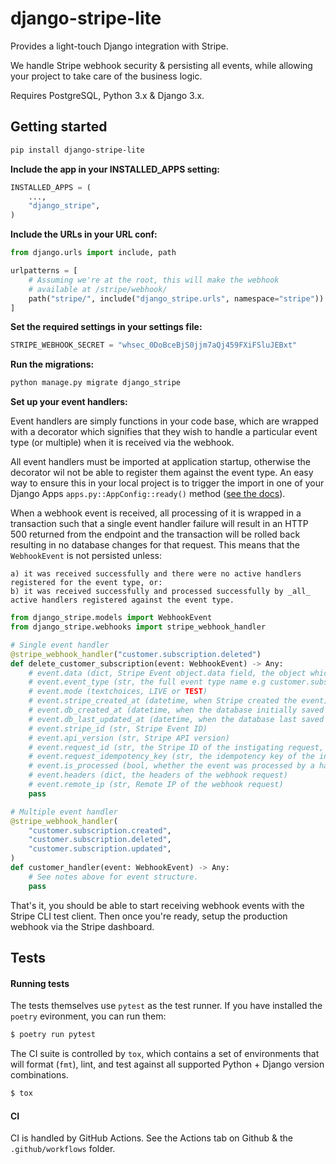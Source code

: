 # django-stripe-lite

Provides a light-touch Django integration with Stripe.

We handle Stripe webhook security & persisting all events, while allowing your project to take care
of the business logic.

Requires PostgreSQL, Python 3.x & Django 3.x.

## Getting started

```bash
pip install django-stripe-lite
```

**Include the app in your INSTALLED_APPS setting:**

```python
INSTALLED_APPS = (
    ...,
    "django_stripe",
)
```

**Include the URLs in your URL conf:**

```python
from django.urls import include, path

urlpatterns = [
    # Assuming we're at the root, this will make the webhook
    # available at /stripe/webhook/
    path("stripe/", include("django_stripe.urls", namespace="stripe"))
]
```

**Set the required settings in your settings file:**

```python
STRIPE_WEBHOOK_SECRET = "whsec_0DoBceBjS0jjm7aQj459FXiFSluJEBxt"
```

**Run the migrations:**

```bash
python manage.py migrate django_stripe
```

**Set up your event handlers:**

Event handlers are simply functions in your code base, which are wrapped with a decorator which
signifies that they wish to handle a particular event type (or multiple) when it is received via the
webhook.

All event handlers must be imported at application startup, otherwise the decorator wil not be able
to register them against the event type. An easy way to ensure this in your local project is to
trigger the import in one of your Django Apps `apps.py::AppConfig::ready()` method
([see the docs](https://docs.djangoproject.com/en/3.0/ref/applications/#django.apps.AppConfig.ready)).

When a webhook event is received, all processing of it is wrapped in a transaction such that a
single event handler failure will result in an HTTP 500 returned from the endpoint and the
transaction will be rolled back resulting in no database changes for that request. This means that
the `WebhookEvent` is not persisted unless:

    a) it was received successfully and there were no active handlers registered for the event type, or:
    b) it was received successfully and processed successfully by _all_ active handlers registered against the event type.

```python
from django_stripe.models import WebhookEvent
from django_stripe.webhooks import stripe_webhook_handler

# Single event handler
@stripe_webhook_handler("customer.subscription.deleted")
def delete_customer_subscription(event: WebhookEvent) -> Any:
    # event.data (dict, Stripe Event object.data field, the object which triggered the webhook event)
    # event.event_type (str, the full event type name e.g customer.subscription.deleted)
    # event.mode (textchoices, LIVE or TEST)
    # event.stripe_created_at (datetime, when Stripe created the event)
    # event.db_created_at (datetime, when the database initially saved the event)
    # event.db_last_updated_at (datetime, when the database last saved the event)
    # event.stripe_id (str, Stripe Event ID)
    # event.api_version (str, Stripe API version)
    # event.request_id (str, the Stripe ID of the instigating request, if available)
    # event.request_idempotency_key (str, the idempotency key of the instigating request, if available)
    # event.is_processed (bool, whether the event was processed by a handler successfully)
    # event.headers (dict, the headers of the webhook request)
    # event.remote_ip (str, Remote IP of the webhook request)
    pass

# Multiple event handler
@stripe_webhook_handler(
    "customer.subscription.created",
    "customer.subscription.deleted",
    "customer.subscription.updated",
)
def customer_handler(event: WebhookEvent) -> Any:
    # See notes above for event structure.
    pass
```

That's it, you should be able to start receiving webhook events with the Stripe CLI test client.
Then once you're ready, setup the production webhook via the Stripe dashboard.

## Tests

#### Running tests

The tests themselves use `pytest` as the test runner. If you have installed the `poetry` evironment,
you can run them:

```bash
$ poetry run pytest
```

The CI suite is controlled by `tox`, which contains a set of environments that will format (`fmt`),
lint, and test against all supported Python + Django version combinations.

```bash
$ tox
```

#### CI

CI is handled by GitHub Actions. See the Actions tab on Github & the `.github/workflows` folder.
